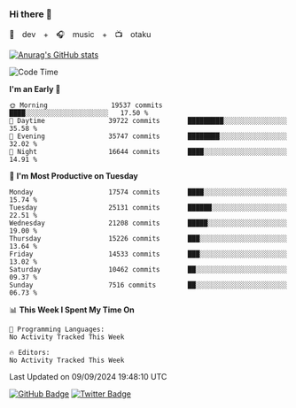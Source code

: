 ### Hi there 👋

🚀　dev　+　🎧　music　+　📺　otaku


[![Anurag's GitHub stats](https://github-readme-stats.vercel.app/api?username=koheitasaka&count_private=true&show_icons=true&theme=monokai)](https://github.com/koheitasaka/github-readme-stats)

<!--START_SECTION:waka-->
![Code Time](http://img.shields.io/badge/Code%20Time-1%2C161%20hrs%2023%20mins-blue)

**I'm an Early 🐤** 

```text
🌞 Morning                19537 commits       ████░░░░░░░░░░░░░░░░░░░░░   17.50 % 
🌆 Daytime                39722 commits       █████████░░░░░░░░░░░░░░░░   35.58 % 
🌃 Evening                35747 commits       ████████░░░░░░░░░░░░░░░░░   32.02 % 
🌙 Night                  16644 commits       ████░░░░░░░░░░░░░░░░░░░░░   14.91 % 
```
📅 **I'm Most Productive on Tuesday** 

```text
Monday                   17574 commits       ████░░░░░░░░░░░░░░░░░░░░░   15.74 % 
Tuesday                  25131 commits       ██████░░░░░░░░░░░░░░░░░░░   22.51 % 
Wednesday                21208 commits       █████░░░░░░░░░░░░░░░░░░░░   19.00 % 
Thursday                 15226 commits       ███░░░░░░░░░░░░░░░░░░░░░░   13.64 % 
Friday                   14533 commits       ███░░░░░░░░░░░░░░░░░░░░░░   13.02 % 
Saturday                 10462 commits       ██░░░░░░░░░░░░░░░░░░░░░░░   09.37 % 
Sunday                   7516 commits        ██░░░░░░░░░░░░░░░░░░░░░░░   06.73 % 
```


📊 **This Week I Spent My Time On** 

```text
💬 Programming Languages: 
No Activity Tracked This Week

🔥 Editors: 
No Activity Tracked This Week
```


 Last Updated on 09/09/2024 19:48:10 UTC
<!--END_SECTION:waka-->

[![GitHub Badge](https://img.shields.io/badge/GitHub-100000?style=for-the-badge&logo=github&logoColor=white)](https://github.com/koheitasaka)
[![Twitter Badge](https://img.shields.io/badge/Twitter-1DA1F2?style=for-the-badge&logo=twitter&logoColor=white)](https://twitter.com/sleep_asleep_)
